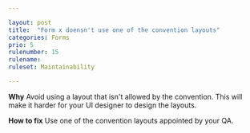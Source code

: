 ```yaml
---

layout: post
title:  "Form x doensn't use one of the convention layouts"
categories: Forms
prio: 5
rulenumber: 15
rulename: 
ruleset: Maintainability

---
```


**Why**
Avoid using a layout that isn't allowed by the convention. This will make it harder for your UI designer to design the layouts.

**How to fix**
Use one of the convention layouts appointed by your QA.
